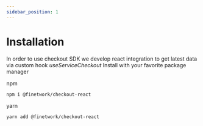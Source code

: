 ```yaml
---
sidebar_position: 1
---
```


# Installation

In order to use checkout SDK we develop react integration to get latest data via custom hook _useServiceCheckout_
Install with your favorite package manager

npm

```
npm i @finetwork/checkout-react
```

yarn

```
yarn add @finetwork/checkout-react
```

